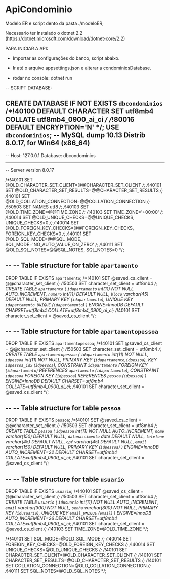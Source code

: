 # ApiCondominio

Modelo ER e script dento da pasta ./modeloER;

Necessario ter instalado o dotnet 2.2 (https://dotnet.microsoft.com/download/dotnet-core/2.2)

PARA INICIAR A API:

- Importar as configurações do banco, script abaixo.

- Ir até o arquivo appsettings.json e alterar a condominiosDatabase.

- rodar no console: dotnet run










-- SCRIPT DATABASE:

CREATE DATABASE  IF NOT EXISTS `dbcondominios` /*!40100 DEFAULT CHARACTER SET utf8mb4 COLLATE utf8mb4_0900_ai_ci */ /*!80016 DEFAULT ENCRYPTION='N' */;
USE `dbcondominios`;
-- MySQL dump 10.13  Distrib 8.0.17, for Win64 (x86_64)
--
-- Host: 127.0.0.1    Database: dbcondominios
-- ------------------------------------------------------
-- Server version	8.0.17

/*!40101 SET @OLD_CHARACTER_SET_CLIENT=@@CHARACTER_SET_CLIENT */;
/*!40101 SET @OLD_CHARACTER_SET_RESULTS=@@CHARACTER_SET_RESULTS */;
/*!40101 SET @OLD_COLLATION_CONNECTION=@@COLLATION_CONNECTION */;
/*!50503 SET NAMES utf8 */;
/*!40103 SET @OLD_TIME_ZONE=@@TIME_ZONE */;
/*!40103 SET TIME_ZONE='+00:00' */;
/*!40014 SET @OLD_UNIQUE_CHECKS=@@UNIQUE_CHECKS, UNIQUE_CHECKS=0 */;
/*!40014 SET @OLD_FOREIGN_KEY_CHECKS=@@FOREIGN_KEY_CHECKS, FOREIGN_KEY_CHECKS=0 */;
/*!40101 SET @OLD_SQL_MODE=@@SQL_MODE, SQL_MODE='NO_AUTO_VALUE_ON_ZERO' */;
/*!40111 SET @OLD_SQL_NOTES=@@SQL_NOTES, SQL_NOTES=0 */;

--
-- Table structure for table `apartamento`
--

DROP TABLE IF EXISTS `apartamento`;
/*!40101 SET @saved_cs_client     = @@character_set_client */;
/*!50503 SET character_set_client = utf8mb4 */;
CREATE TABLE `apartamento` (
  `idapartamento` int(11) NOT NULL AUTO_INCREMENT,
  `numero` int(11) DEFAULT NULL,
  `bloco` varchar(45) DEFAULT NULL,
  PRIMARY KEY (`idapartamento`),
  UNIQUE KEY `idapartamento_UNIQUE` (`idapartamento`)
) ENGINE=InnoDB DEFAULT CHARSET=utf8mb4 COLLATE=utf8mb4_0900_ai_ci;
/*!40101 SET character_set_client = @saved_cs_client */;

--
-- Table structure for table `apartamentopessoa`
--

DROP TABLE IF EXISTS `apartamentopessoa`;
/*!40101 SET @saved_cs_client     = @@character_set_client */;
/*!50503 SET character_set_client = utf8mb4 */;
CREATE TABLE `apartamentopessoa` (
  `idapartamento` int(11) NOT NULL,
  `idpessoa` int(11) NOT NULL,
  PRIMARY KEY (`idapartamento`,`idpessoa`),
  KEY `idpessoa_idx` (`idpessoa`),
  CONSTRAINT `idapartamento` FOREIGN KEY (`idapartamento`) REFERENCES `apartamento` (`idapartamento`),
  CONSTRAINT `idpessoa` FOREIGN KEY (`idpessoa`) REFERENCES `pessoa` (`idpessoa`)
) ENGINE=InnoDB DEFAULT CHARSET=utf8mb4 COLLATE=utf8mb4_0900_ai_ci;
/*!40101 SET character_set_client = @saved_cs_client */;

--
-- Table structure for table `pessoa`
--

DROP TABLE IF EXISTS `pessoa`;
/*!40101 SET @saved_cs_client     = @@character_set_client */;
/*!50503 SET character_set_client = utf8mb4 */;
CREATE TABLE `pessoa` (
  `idpessoa` int(11) NOT NULL AUTO_INCREMENT,
  `nome` varchar(150) DEFAULT NULL,
  `datanascimento` date DEFAULT NULL,
  `telefone` varchar(45) DEFAULT NULL,
  `cpf` varchar(45) DEFAULT NULL,
  `email` varchar(150) DEFAULT NULL,
  PRIMARY KEY (`idpessoa`)
) ENGINE=InnoDB AUTO_INCREMENT=22 DEFAULT CHARSET=utf8mb4 COLLATE=utf8mb4_0900_ai_ci;
/*!40101 SET character_set_client = @saved_cs_client */;

--
-- Table structure for table `usuario`
--

DROP TABLE IF EXISTS `usuario`;
/*!40101 SET @saved_cs_client     = @@character_set_client */;
/*!50503 SET character_set_client = utf8mb4 */;
CREATE TABLE `usuario` (
  `idusuario` int(11) NOT NULL AUTO_INCREMENT,
  `email` varchar(300) NOT NULL,
  `senha` varchar(300) NOT NULL,
  PRIMARY KEY (`idusuario`),
  UNIQUE KEY `email_UNIQUE` (`email`)
) ENGINE=InnoDB AUTO_INCREMENT=26 DEFAULT CHARSET=utf8mb4 COLLATE=utf8mb4_0900_ai_ci;
/*!40101 SET character_set_client = @saved_cs_client */;
/*!40103 SET TIME_ZONE=@OLD_TIME_ZONE */;

/*!40101 SET SQL_MODE=@OLD_SQL_MODE */;
/*!40014 SET FOREIGN_KEY_CHECKS=@OLD_FOREIGN_KEY_CHECKS */;
/*!40014 SET UNIQUE_CHECKS=@OLD_UNIQUE_CHECKS */;
/*!40101 SET CHARACTER_SET_CLIENT=@OLD_CHARACTER_SET_CLIENT */;
/*!40101 SET CHARACTER_SET_RESULTS=@OLD_CHARACTER_SET_RESULTS */;
/*!40101 SET COLLATION_CONNECTION=@OLD_COLLATION_CONNECTION */;
/*!40111 SET SQL_NOTES=@OLD_SQL_NOTES */;

